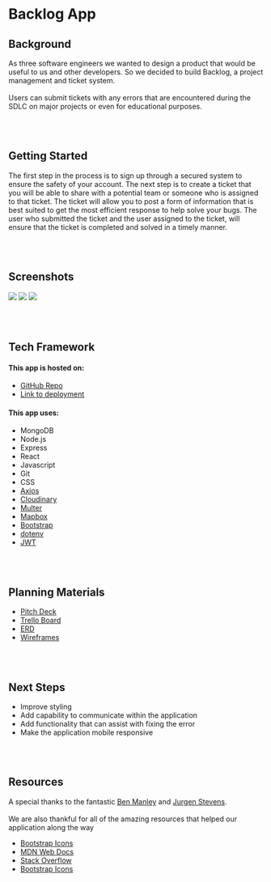 # Backlog App

<h2>Background</h2>
As three software engineers we wanted to design a product that would be useful to us and other developers. So we decided to build Backlog, a project management and ticket system.
<br /><br />
Users can submit tickets with any errors that are encountered during the SDLC on major projects or even for educational purposes.


<br /><br />
<h2>Getting Started</h2>
The first step in the process is to sign up through a secured system to ensure the safety of your account. The next step is to create a ticket that you will be able to share with a potential team or someone who is assigned to that ticket. The ticket will allow you to post a form of information that is best suited to get the most efficient response to help solve your bugs. The user who submitted the ticket and the user assigned to the ticket, will ensure that the ticket is completed and solved in a timely manner.

<br /><br />
<h2>Screenshots</h2>
<img src="https://i.imgur.com/PW8grVs.png">
<img src="https://i.imgur.com/1pC7gzf.png">
<img src="https://i.imgur.com/GfgtQuL.png">

<br /><br />
<h2>Tech Framework</h2>
<h4>This app is hosted on:</h4>
<ul>
  <li><a href="https://github.com/slavdefense/Backlog-MERN-Stack">GitHub Repo</a></li>
  <li><a href="https://backlog-bugtracker-app.herokuapp.com/">Link to deployment</a></li>
</ul>

<h4>This app uses:</h4>
<ul>
  <li>MongoDB</li>
  <li>Node.js</li>
  <li>Express</li>
  <li>React</li>
  <li>Javascript</li>
  <li>Git</li>
  <li>CSS</li>
  <li><a href="https://www.npmjs.com/package/axios">Axios</a></li>
  <li><a href="https://cloudinary.com/">Cloudinary</a></li>
  <li><a href="https://www.npmjs.com/package/multer">Multer</a></li>
  <li><a href="https://www.mapbox.com/">Mapbox</a></li>
  <li><a href="https://getbootstrap.com/">Bootstrap</a></li>
  <li><a href="https://www.npmjs.com/package/dotenv">dotenv</a></li>
  <li><a href="https://jwt.io/">JWT</a></li>
</ul>

<br /><br />
<h2>Planning Materials</h2>
<ul>
  <li><a href="https://docs.google.com/presentation/d/115wHaLOGxVNdRF-eLLsjHdkSe9UjpHYIlhLqnUHfOnc/edit?usp=sharing">Pitch Deck</a></li>
  <li><a href="https://trello.com/b/AEN2BkPT/backlog">Trello Board</a></li>
  <li><a href="https://drive.google.com/file/d/1dXg5tcVyREsVgmg87mrd-PwkJSZe75uw/view?usp=sharing">ERD</a></li>
  <li><a href="https://whimsical.com/backlog-vSgJLvQPLPKghuxGW2su6">Wireframes</a></li>
</ul>

<br /><br />
<h2>Next Steps</h2>
<ul>
  <li> Improve styling </li>
  <li> Add capability to communicate within the application </li>
  <li> Add functionality that can assist with fixing the error </li>
  <li> Make the application mobile responsive </li>
</ul>


<br /><br />
<h2>Resources</h2>
A special thanks to the fantastic <a href="https://github.com/ManliestBen">Ben Manley</a>
 and <a href="https://www.linkedin.com/in/jurgenstevens/">Jurgen Stevens</a>.
<br /><br />
We are also thankful for all of the amazing resources that helped our application along the way
<ul>
  <li><a href="https://icons.getbootstrap.com/">Bootstrap Icons</a></li>
  <li><a href="https://developer.mozilla.org/en-US/">MDN Web Docs</a></li>
  <li><a href="https://stackoverflow.com/">Stack Overflow</a></li>
  <li><a href="https://icons.getbootstrap.com/">Bootstrap Icons</a></li>
</ul>
